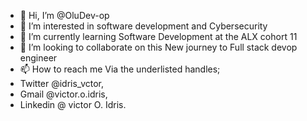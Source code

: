 - 👋 Hi, I’m @OluDev-op
- 👀 I’m interested in software development and Cybersecurity
- 🌱 I’m currently learning Software Development at the ALX cohort 11 
- 💞️ I’m looking to collaborate on this New journey to Full stack devop engineer 
- 📫 How to reach me Via the underlisted handles;
-  Twitter @idris_vctor,
- Gmail @victor.o.idris,
- Linkedin @ victor O. Idris.

<!---
OluDev-op/OluDev-op is a ✨ special ✨ repository because its `README.md` (this file) appears on your GitHub profile.
You can click the Preview link to take a look at your changes.
--->
